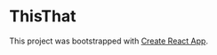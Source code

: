 # ThisThat
This project was bootstrapped with [Create React App](https://github.com/facebookincubator/create-react-app).

